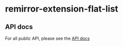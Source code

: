 # remirror-extension-flat-list

## API docs

For all public API, please see the [API docs](https://paka.dev/npm/remirror-extension-flat-list)
